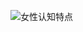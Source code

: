 ![女性认知特点](https://github.com/olivefengsz/olivelovescience.github.io/assets/8655791/dd16f0a2-da25-499d-8ac0-9700f53d73c2)
